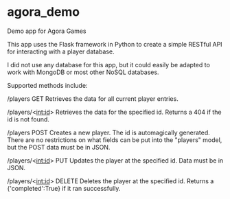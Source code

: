 agora_demo
==========

Demo app for Agora Games

This app uses the Flask framework in Python to create a simple RESTful API for interacting with a player database.

I did not use any database for this app, but it could easily be adapted to work with MongoDB or most other NoSQL databases.

Supported methods include:

/players GET
Retrieves the data for all current player entries.



/players/<<int:id>>
Retrieves the data for the specified id. Returns a 404 if the id is not found.



/players POST
Creates a new player. The id is automagically generated. There are no restrictions on what fields can be put into the "players" model, but the POST data must be in JSON.



/players/<<int:id>> PUT
Updates the player at the specified id. Data must be in JSON.



/players/<<int:id>> DELETE
Deletes the player at the specified id. Returns a {'completed':True} if it ran successfully.
